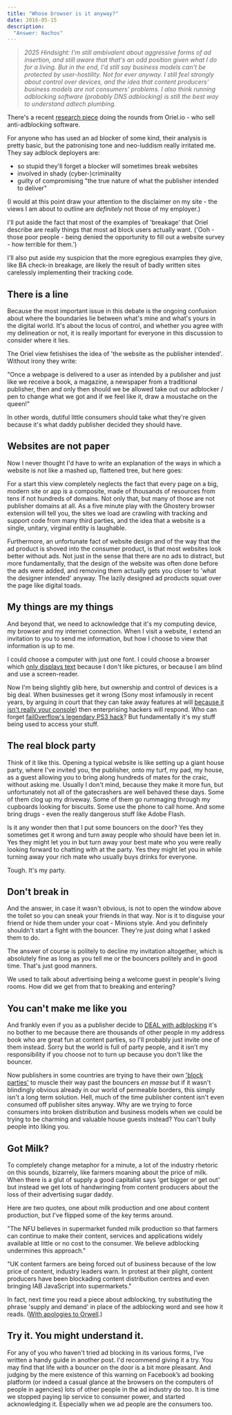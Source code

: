 ```yaml
---
title: "Whose browser is it anyway?"
date: 2016-05-15
description:
  "Answer: Nachos"
--- 
```


> _2025 Hindsight: I'm still ambivalent about aggressive forms of ad insertion, and still aware that that's an odd position given what I do for a living. But in the end, I'd still say business models can't be protected by user-hostility. Not for ever anyway. I still feel strongly about control over devices, and the idea that content producers' business models are not consumers' problems. I also think running adblocking software (probably DNS adblocking) is still the best way to understand adtech plumbing._

There's a recent [research piece](https://oriel.io/blog/adblocking-blocking-more-than-ads/) doing the rounds from Oriel.io - who sell anti-adblocking software. 

For anyone who has used an ad blocker of some kind, their analysis is pretty basic, but the patronising tone and neo-luddism really irritated me. They say adblock deployers are:

* so stupid they'll forget a blocker will sometimes break websites
* involved in shady (cyber-)criminality
* guilty of compromising "the true nature of what the publisher intended to deliver"

(I would at this point draw your attention to the disclaimer on  my site - the views I am about to outline are *definitely* not those of my employer.)

I'll put aside the fact that most of the examples of 'breakage' that Oriel describe are really things that most ad block users actually want. ('Ooh - those poor people - being denied the opportunity to fill out a website survey - how terrible for them.')

I'll also put aside my suspicion that the more egregious examples they give, like BA check-in breakage, are likely the result of badly written sites carelessly implementing their tracking code. 

## There is a line
Because the most important issue in this debate is the ongoing confusion about where the boundaries lie between what's mine and what's yours in the digital world. It's about the locus of control, and whether you agree with my delineation or not, it is really important for everyone in this discussion to consider where it lies. 

The Oriel view fetishises the idea of 'the website as the publisher intended'. Without irony they write:

"Once a webpage is delivered to a user as intended by a publisher and just like we receive a book, a magazine, a newspaper from a traditional publisher, then and only then should we be allowed take out our adblocker / pen to change what we got and if we feel like it, draw a moustache on the queen!"

In other words, dutiful little consumers should take what they're given because it's what daddy publisher decided they should have. 

## Websites are not paper
Now I never thought I'd have to write an explanation of the ways in which a website is not like a mashed up, flattened tree, but here goes:

For a start this view completely neglects the fact that every page on a big, modern site or app is a composite, made of thousands of resources from tens if not hundreds of domains. Not only that, but many of those are not publisher domains at all. As a five minute play with the Ghostery browser extension will tell you, the sites we load are crawling with tracking and support code from many third parties, and the idea that a website is a single, unitary, virginal entity is laughable. 

Furthermore, an unfortunate fact of website design and of the way that the ad product is shoved into the consumer product, is that most websites look better without ads. Not just in the sense that there are no ads to distract, but more fundamentally, that the design of the website was often done before the ads were added, and removing them actually gets you closer to 'what the designer intended' anyway. The lazily designed ad products squat over the page like digital toads. 

## My things are my things
And beyond that, we need to acknowledge that it's my computing device, my browser and my internet connection. When I visit a website, I extend an invitation to you to send me information, but how I choose to view that information is up to me. 

I could choose a computer with just one font. I could choose a browser which [only displays text](www.webbie.org.uk/webbrowser/) because I don't like pictures, or because I am blind and use a screen-reader. 

Now I'm being slightly glib here, but ownership and control of devices is a big deal. When businesses get it wrong (Sony most infamously in recent years, by arguing in court that they can take away features at will [because it isn't really your console](https://www.eff.org/deeplinks/2011/01/sony-v-hotz-sony-sends-dangerous-message)) then enterprising hackers will respond. Who can forget [fail0verflow's legendary PS3 hack](https://m.youtube.com/watch?v=PR9tFXz4Quc)? But fundamentally it's my stuff being used to access your stuff. 

## The real block party
Think of it like this. Opening a typical website is like setting up a giant house party, where I've invited you, the publisher, onto my turf, my pad, my house, as a guest allowing you to bring along hundreds of mates for the craic, without asking me. Usually I don't mind, because they make it more fun, but unfortunately not all of the gatecrashers are well behaved these days. Some of them clog up my driveway. Some of them go rummaging through my cupboards looking for biscuits. Some use the phone to call home. And some bring drugs - even the really dangerous stuff like Adobe Flash. 

Is it any wonder then that I put some bouncers on the door? Yes they sometimes get it wrong and turn away people who should have been let in. Yes they might let you in but turn away your best mate who you were really looking forward to chatting with at the party. Yes they might let you in while turning away your rich mate who usually buys drinks for everyone. 

Tough. It's my party. 

## Don't break in
And the answer, in case it wasn't obvious, is not to open the window above the toilet so you can sneak your friends in that way. Nor is it to disguise your friend or hide them under your coat - Minions style. And you definitely shouldn't start a fight with the bouncer. They're just doing what I asked them to do.

The answer of course is politely to decline my invitation altogether, which is absolutely fine as long as you tell me or the bouncers politely and in good time. That's just good manners. 

We used to talk about advertising being a welcome guest in people's living rooms. How did we get from that to breaking and entering? 

## You can't make me like you
And frankly even if you as a publisher decide to [DEAL with adblocking](http://www.iabeurope.eu/blog/a-deal-to-for-publishers-to-engage-users-on-ad-blocking/) it's no bother to me because there are thousands of other people in my address book who are great fun at content parties, so I'll probably just invite one of them instead. Sorry but the world is full of party people, and it isn't my responsibility if you choose not to turn up because you don't like the bouncer. 

Now publishers in some countries are trying to have their own ['block parties'](http://www.theregister.co.uk/2016/03/15/sweden_everybody_block_the_ad_blockers/) to muscle their way past the bouncers *en masse* but if it wasn't blindingly obvious already in our world of permeable borders, this simply isn't a long term solution. Hell, much of the time publisher content isn't even consumed off publisher sites anyway. Why are we trying to force consumers into broken distribution and business models when we could be trying to be charming and valuable house guests instead? You can't bully people into liking you. 

## Got Milk?
To completely change metaphor for a minute, a lot of the industry rhetoric on this sounds, bizarrely, like farmers moaning about the price of milk. When there is a glut of supply a good capitalist says 'get bigger or get out' but instead we get lots of handwringing from content producers about the loss of their advertising sugar daddy. 

Here are two quotes, one about milk production and one about content production, but I've flipped some of the key terms around. 

"The NFU believes in supermarket funded milk production so that farmers can continue to make their content, services and applications widely available at little or no cost to the consumer. We believe adblocking undermines this approach."

"UK content farmers are being forced out of business because of the low price of content, industry leaders warn. In protest at their plight, content producers have been blockading content distribution centres and even bringing IAB JavaScript into supermarkets."

In fact, next time you read a piece about adblocking, try substituting the phrase 'supply and demand' in place of the adblocking word and see how it reads. ([With apologies to Orwell](http://www.telelib.com/authors/O/OrwellGeorge/prose/KeepAspidistraFlying/index.html).)

## Try it. You might understand it.
For any of you who haven't tried ad blocking in its various forms, I've written a handy guide in another post. I'd recommend giving it a try. You may find that life with a bouncer on the door is a bit more pleasant. And judging by the mere existence of this warning on Facebook’s ad booking platform (or indeed a casual glance at the browsers on the computers of people in agencies) lots of other people in the ad industry do too. It is time we stopped paying lip service to consumer power, and started acknowledging it. Especially when we ad people are the consumers too. 